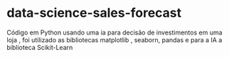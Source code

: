 # data-science-sales-forecast
Código em Python usando uma ia para decisão de investimentos em uma loja , foi utilizado as bibliotecas  matplotlib , seaborn, pandas e para a IA a biblioteca Scikit-Learn 
